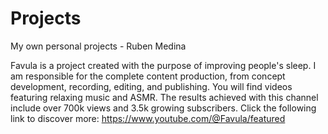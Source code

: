 # Projects
My own personal projects - Ruben Medina

Favula is a project created with the purpose of improving people's sleep. I am responsible for the complete content production, from concept development, recording, editing, and publishing. You will find videos featuring relaxing music and ASMR. The results achieved with this channel include over 700k views and 3.5k growing subscribers. Click the following link to discover more:
https://www.youtube.com/@Favula/featured
